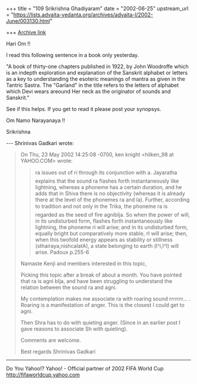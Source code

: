 +++
title = "109 Srikrishna Ghadiyaram"
date = "2002-06-25"
upstream_url = "https://lists.advaita-vedanta.org/archives/advaita-l/2002-June/003130.html"

+++
[Archive link](https://lists.advaita-vedanta.org/archives/advaita-l/2002-June/003130.html)

Hari Om !!

I read this following sentence in a book only
yesterday.

"A book of thirty-one chapters published in 1922, by
John Woodroffe which is an indepth exploration and
explanation of the Sanskrit alphabet or letters as a
key to understanding the esoteric meanings of mantra
as given in the Tantric Sastra. The "Garland" in the
title refers to the letters of alphabet which Devi
wears areound Her neck as the originator of sounds and
Sanskrit."

See if this helps. If you get to read it please post
your synopsys.

Om Namo Narayanaya !!

Srikrishna


--- Shrinivas Gadkari <sgadkari2001 at YAHOO.COM> wrote:
> On Thu, 23 May 2002 14:25:08 -0700, ken knight
> <hilken_98 at YAHOO.COM> wrote:
>
> >ra issues out of ri through its conjunction with
> a.
> > Jayaratha explains that the sound ra flashes forth
> >instantaneously like lightning, whereas a phoneme
> has
> >a certain duration, and he adds that in Shiva there
> is
> >no objectivity (whereas it is already there at the
> >level of the phonemes ra and la). Further,
> according
> >to tradition and not only in the Trika, the phoneme
> >ra is regarded as the seed of fire agnibIja. So
> when
> >the power of will, in its undisturbed form, flashes
> >forth instantaneously like lightning, the phoneme
> ri
> >will arise; and in its undisturbed form, equally
> >bright but comparatively more stable, rI will
> arise;
> >then, when this twofold energy appears as stability
> or
> >stillness (sthairaya,nishcalatA), a state belonging
> to
> >earth (l^i,l^I) will arise.   Padoux p.255-6
> >
>
> Namaste Kenji and members interested in this topic,
>
> Picking this topic after a break of about a month.
> You have pointed that ra is agni bIja, and have been
> struggling to understand the relation between the
> sound ra and agni.
>
> My contemplation makes me associate ra with roaring
> sound rrrrrrr... . Roaring is a manifestation of
> anger.
> This is the closest I could get to agni.
>
> Then Shra has to do with quieting anger. (Since in
> an earlier post I gave reasons to associate Sh with
> quieting).
>
> Comments are welcome.
>
> Best regards
> Shrinivas Gadkari


__________________________________________________
Do You Yahoo!?
Yahoo! - Official partner of 2002 FIFA World Cup
http://fifaworldcup.yahoo.com


